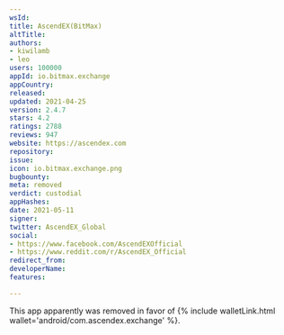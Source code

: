 ```yaml
---
wsId: 
title: AscendEX(BitMax)
altTitle: 
authors:
- kiwilamb
- leo
users: 100000
appId: io.bitmax.exchange
appCountry: 
released: 
updated: 2021-04-25
version: 2.4.7
stars: 4.2
ratings: 2788
reviews: 947
website: https://ascendex.com
repository: 
issue: 
icon: io.bitmax.exchange.png
bugbounty: 
meta: removed
verdict: custodial
appHashes: 
date: 2021-05-11
signer: 
twitter: AscendEX_Global
social:
- https://www.facebook.com/AscendEXOfficial
- https://www.reddit.com/r/AscendEX_Official
redirect_from: 
developerName: 
features: 

---
```


This app apparently was removed in favor of {% include walletLink.html wallet='android/com.ascendex.exchange' %}.
